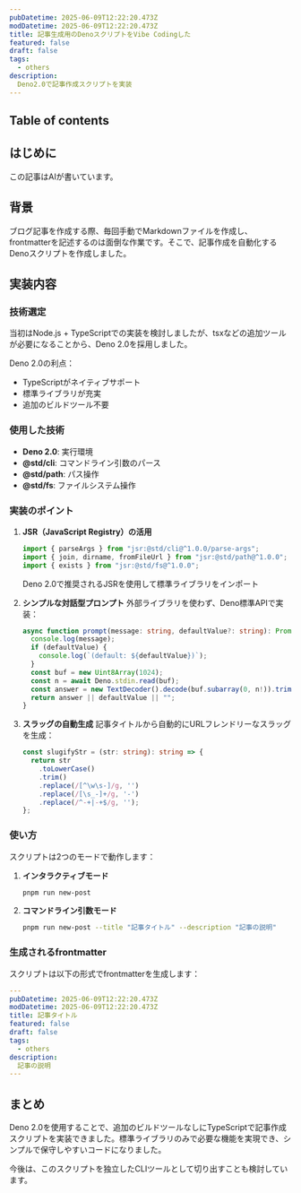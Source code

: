 ```yaml
---
pubDatetime: 2025-06-09T12:22:20.473Z
modDatetime: 2025-06-09T12:22:20.473Z
title: 記事生成用のDenoスクリプトをVibe Codingした
featured: false
draft: false
tags:
  - others
description:
  Deno2.0で記事作成スクリプトを実装
---
```


## Table of contents

## はじめに

この記事はAIが書いています。

## 背景

ブログ記事を作成する際、毎回手動でMarkdownファイルを作成し、frontmatterを記述するのは面倒な作業です。そこで、記事作成を自動化するDenoスクリプトを作成しました。

## 実装内容

### 技術選定

当初はNode.js + TypeScriptでの実装を検討しましたが、tsxなどの追加ツールが必要になることから、Deno 2.0を採用しました。

Deno 2.0の利点：
- TypeScriptがネイティブサポート
- 標準ライブラリが充実
- 追加のビルドツール不要

### 使用した技術

- **Deno 2.0**: 実行環境
- **@std/cli**: コマンドライン引数のパース
- **@std/path**: パス操作
- **@std/fs**: ファイルシステム操作

### 実装のポイント

1. **JSR（JavaScript Registry）の活用**
   ```typescript
   import { parseArgs } from "jsr:@std/cli@^1.0.0/parse-args";
   import { join, dirname, fromFileUrl } from "jsr:@std/path@^1.0.0";
   import { exists } from "jsr:@std/fs@^1.0.0";
   ```
   Deno 2.0で推奨されるJSRを使用して標準ライブラリをインポート

2. **シンプルな対話型プロンプト**
   外部ライブラリを使わず、Deno標準APIで実装：
   ```typescript
   async function prompt(message: string, defaultValue?: string): Promise<string> {
     console.log(message);
     if (defaultValue) {
       console.log(`(default: ${defaultValue})`);
     }
     const buf = new Uint8Array(1024);
     const n = await Deno.stdin.read(buf);
     const answer = new TextDecoder().decode(buf.subarray(0, n!)).trim();
     return answer || defaultValue || "";
   }
   ```

3. **スラッグの自動生成**
   記事タイトルから自動的にURLフレンドリーなスラッグを生成：
   ```typescript
   const slugifyStr = (str: string): string => {
     return str
       .toLowerCase()
       .trim()
       .replace(/[^\w\s-]/g, '')
       .replace(/[\s_-]+/g, '-')
       .replace(/^-+|-+$/g, '');
   };
   ```

### 使い方

スクリプトは2つのモードで動作します：

1. **インタラクティブモード**
   ```bash
   pnpm run new-post
   ```

2. **コマンドライン引数モード**
   ```bash
   pnpm run new-post --title "記事タイトル" --description "記事の説明"
   ```

### 生成されるfrontmatter

スクリプトは以下の形式でfrontmatterを生成します：

```yaml
---
pubDatetime: 2025-06-09T12:22:20.473Z
modDatetime: 2025-06-09T12:22:20.473Z
title: 記事タイトル
featured: false
draft: false
tags:
  - others
description:
  記事の説明
---
```

## まとめ

Deno 2.0を使用することで、追加のビルドツールなしにTypeScriptで記事作成スクリプトを実装できました。標準ライブラリのみで必要な機能を実現でき、シンプルで保守しやすいコードになりました。

今後は、このスクリプトを独立したCLIツールとして切り出すことも検討しています。
